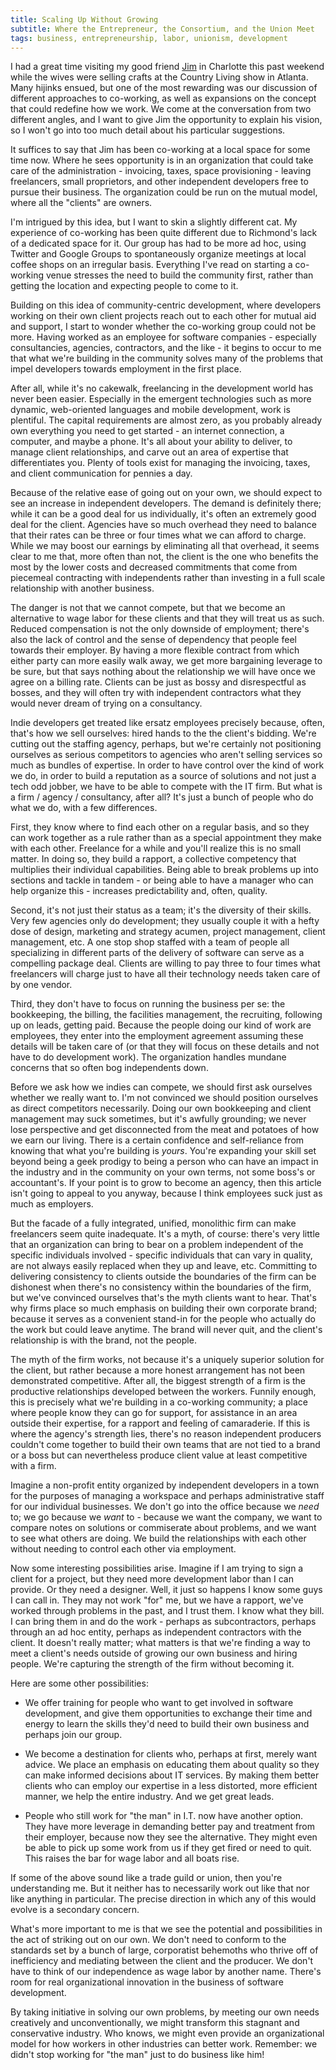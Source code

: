 ```yaml
---
title: Scaling Up Without Growing
subtitle: Where the Entrepreneur, the Consortium, and the Union Meet
tags: business, entrepreneurship, labor, unionism, development
---
```


I had a great time visiting my good friend [Jim](http://someguysblog.com) in Charlotte this past weekend while the wives were selling crafts at the Country Living show in Atlanta. Many hijinks ensued, but one of the most rewarding was our discussion of different approaches to co-working, as well as expansions on the concept that could redefine how we work. We come at the conversation from two different angles, and I want to give Jim the opportunity to explain his vision, so I won't go into too much detail about his particular suggestions.

It suffices to say that Jim has been co-working at a local space for some time now. Where he sees opportunity is in an organization that could take care of the administration - invoicing, taxes, space provisioning - leaving freelancers, small proprietors, and other independent developers free to pursue their business. The organization could be run on the mutual model, where all the "clients" are owners.

I'm intrigued by this idea, but I want to skin a slightly different cat. My experience of co-working has been quite different due to Richmond's lack of a dedicated space for it. Our group has had to be more ad hoc, using Twitter and Google Groups to spontaneously organize meetings at local coffee shops on an irregular basis. Everything I've read on starting a co-working venue stresses the need to build the community first, rather than getting the location and expecting people to come to it.

Building on this idea of community-centric development, where developers working on their own client projects reach out to each other for mutual aid and support, I start to wonder whether the co-working group could not be more. Having worked as an employee for software companies - especially consultancies, agencies, contractors, and the like - it begins to occur to me that what we're building in the community solves many of the problems that impel developers towards employment in the first place.

After all, while it's no cakewalk, freelancing in the development world has never been easier. Especially in the emergent technologies such as more dynamic, web-oriented languages and mobile development, work is plentiful. The capital requirements are almost zero, as you probably already own everything you need to get started - an internet connection, a computer, and maybe a phone. It's all about your ability to deliver, to manage client relationships, and carve out an area of expertise that differentiates you. Plenty of tools exist for managing the invoicing, taxes, and client communication for pennies a day.

Because of the relative ease of going out on your own, we should expect to see an increase in independent developers. The demand is definitely there; while it can be a good deal for us individually, it's often an extremely good deal for the client. Agencies have so much overhead they need to balance that their rates can be three or four times what we can afford to charge. While we may boost our earnings by eliminating all that overhead, it seems clear to me that, more often than not, the client is the one who benefits the most by the lower costs and decreased commitments that come from piecemeal contracting with independents rather than investing in a full scale relationship with another business.

The danger is not that we cannot compete, but that we become an alternative to wage labor for these clients and that they will treat us as such. Reduced compensation is not the only downside of employment; there's also the lack of control and the sense of dependency that people feel towards their employer. By having a more flexible contract from which either party can more easily walk away, we get more bargaining leverage to be sure, but that says nothing about the relationship we will have once we agree on a billing rate. Clients can be just as bossy and disrespectful as bosses, and they will often try with independent contractors what they would never dream of trying on a consultancy.

Indie developers get treated like ersatz employees precisely because, often, that's how we sell ourselves: hired hands to the the client's bidding. We're cutting out the staffing agency, perhaps, but we're certainly not positioning ourselves as serious competitors to agencies who aren't selling services so much as bundles of expertise. In order to have control over the kind of work we do, in order to build a reputation as a source of solutions and not just a tech odd jobber, we have to be able to compete with the IT firm. But what is a firm / agency / consultancy, after all? It's just a bunch of people who do what we do, with a few differences. 

First, they know where to find each other on a regular basis, and so they can work together as a rule rather than as a special appointment they make with each other. Freelance for a while and you'll realize this is no small matter. In doing so, they build a rapport, a collective competency that multiplies their individual capabilities. Being able to break problems up into sections and tackle in tandem - or being able to have a manager who can help organize this - increases predictability and, often, quality.

Second, it's not just their status as a team; it's the diversity of their skills. Very few agencies only do development; they usually couple it with a hefty dose of design, marketing and strategy acumen, project management, client management, etc. A one stop shop staffed with a team of people all specializing in different parts of the delivery of software can serve as a compelling package deal. Clients are willing to pay three to four times what freelancers will charge just to have all their technology needs taken care of by one vendor.

Third, they don't have to focus on running the business per se: the bookkeeping, the billing, the facilities management, the recruiting, following up on leads, getting paid. Because the people doing our kind of work are employees, they enter into the employment agreement assuming these details will be taken care of (or that they will focus on these details and not have to do development work). The organization handles mundane concerns that so often bog independents down.

Before we ask how we indies can compete, we should first ask ourselves whether we really want to. I'm not convinced we should position ourselves as direct competitors necessarily. Doing our own bookkeeping and client management may suck sometimes, but it's awfully grounding; we never lose perspective and get disconnected from the meat and potatoes of how we earn our living. There is a certain confidence and self-reliance from knowing that what you're building is _yours_. You're expanding your skill set beyond being a geek prodigy to being a person who can have an impact in the industry and in the community on your own terms, not some boss's or accountant's. If your point is to grow to become an agency, then this article isn't going to appeal to you anyway, because I think employees suck just as much as employers.

But the facade of a fully integrated, unified, monolithic firm can make freelancers seem quite inadequate. It's a myth, of course: there's very little that an organization can bring to bear on a problem independent of the specific individuals involved - specific individuals that can vary in quality, are not always easily replaced when they up and leave, etc. Committing to delivering consistency to clients outside the boundaries of the firm can be dishonest when there's no consistency within the boundaries of the firm, but we've convinced ourselves that's the myth clients want to hear. That's why firms place so much emphasis on building their own corporate brand; because it serves as a convenient stand-in for the people who actually do the work but could leave anytime. The brand will never quit, and the client's relationship is with the brand, not the people. 

The myth of the firm works, not because it's a uniquely superior solution for the client, but rather because a more honest arrangement has not been demonstrated competitive. After all, the biggest strength of a firm is the productive relationships developed between the workers. Funnily enough, this is precisely what we're building in a co-working community; a place where people know they can go for support, for assistance in an area outside their expertise, for a rapport and feeling of camaraderie. If this is where the agency's strength lies, there's no reason independent producers couldn't come together to build their own teams that are not tied to a brand or a boss but can nevertheless produce client value at least competitive with a firm.

Imagine a non-profit entity organized by independent developers in a town for the purposes of managing a workspace and perhaps administrative staff for our individual businesses. We don't go into the office because we _need_ to; we go because we _want_ to - because we want the company, we want to compare notes on solutions or commiserate about problems, and we want to see what others are doing. We build the relationships with each other without needing to control each other via employment.

Now some interesting possibilities arise. Imagine if I am trying to sign a client for a project, but they need more development labor than I can provide. Or they need a designer. Well, it just so happens I know some guys I can call in. They may not work "for" me, but we have a rapport, we've worked through problems in the past, and I trust them. I know what they bill. I can bring them in and do the work - perhaps as subcontractors, perhaps through an ad hoc entity, perhaps as independent contractors with the client. It doesn't really matter; what matters is that we're finding a way to meet a client's needs outside of growing our own business and hiring people. We're capturing the strength of the firm without becoming it.

Here are some other possibilities:

* We offer training for people who want to get involved in software development, and give them opportunities to exchange their time and energy to learn the skills they'd need to build their own business and perhaps join our group.

* We become a destination for clients who, perhaps at first, merely want advice. We place an emphasis on educating them about quality so they can make informed decisions about IT services. By making them better clients who can employ our expertise in a less distorted, more efficient manner, we help the entire industry. And we get great leads.

* People who still work for "the man" in I.T. now have another option. They have more leverage in demanding better pay and treatment from their employer, because now they see the alternative. They might even be able to pick up some work from us if they get fired or need to quit. This raises the bar for wage labor and all boats rise.

If some of the above sound like a trade guild or union, then you're understanding me. But it neither has to necessarily work out like that nor like anything in particular. The precise direction in which any of this would evolve is a secondary concern.

What's more important to me is that we see the potential and possibilities in the act of striking out on our own. We don't need to conform to the standards set by a bunch of large, corporatist behemoths who thrive off of inefficiency and mediating between the client and the producer. We don't have to think of our independence as wage labor by another name. There's room for real organizational innovation in the business of software development.

By taking initiative in solving our own problems, by meeting our own needs creatively and unconventionally, we might transform this stagnant and conservative industry. Who knows, we might even provide an organizational model for how workers in other industries can better work. Remember: we didn't stop working for "the man" just to do business like him!
